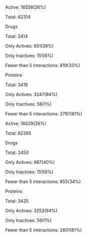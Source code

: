 Active: 16558(26%)

Total: 62314



Drugs

Total: 2414

Only Actives: 951(39%)

Only Inactives: 151(6%)

Fewer than 5 interactions: 819(33%)



Proteins

Total: 3419

Only Actives: 3247(94%)

Only Inactives: 56(1%)

Fewer than 5 interactions: 2797(81%)


Active: 16629(26%)

Total: 62385



Drugs

Total: 2450

Only Actives: 987(40%)

Only Inactives: 151(6%)

Fewer than 5 interactions: 855(34%)



Proteins

Total: 3425

Only Actives: 3253(94%)

Only Inactives: 56(1%)

Fewer than 5 interactions: 2801(81%)


